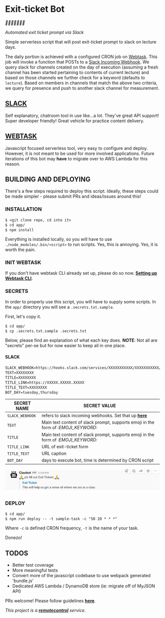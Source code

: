 # Exit-ticket Bot 

*🎉🎈🎂🍾🎊🍻💃*

*Automated exit ticket prompt via Slack*

Simple serverless script that will post exit-ticket prompt to slack on lecture days.

The daily portion is achieved with a configured CRON job on [Webtask](https://webtask.io/). This job will invoke a function that POSTs to a [Slack Incoming Webhook](https://api.slack.com/incoming-webhooks). We query slack for channels created on the day of execution (assuming a fresh channel has been started pertaining to contents of current lecture) and based on those channels we further check for a keyword (defaults to `lecture`). Based on members in channels that match the above two criteria, we query for presence and push to another slack channel for measurement.

## [SLACK](https://www.slack.com)

Self explanatory, chatroom tool in use like...a lot. They've great API support! Super developer friendly! Great vehicle for practice content delivery.

## [WEBTASK](https://www.webtask.io)

Javascript focused serverless tool, very easy to configure and deploy. However, it is not meant to be used for more involved applications. Future iterations of this bot may **have** to migrate over to AWS Lambda for this reason.

## BUILDING AND DEPLOYING

There's a few steps required to deploy this script. Ideally, these steps could be made simpler - please submit PRs and ideas/issues around this!

### INSTALLATION

```
$ <git clone repo, cd into it>
$ cd app/
$ npm install
```

Everything is installed locally, so you will have to use `./node_modules/.bin/<script>` to run scripts. Yes, this is annoying. Yes, it is worth the pain.

### INIT WEBTASK

If you don't have webtask CLI already set up, please do so now. **[Setting up Webtask CLI](https://webtask.io/docs/wt-cli)**.

### SECRETS

In order to properly use this script, you will have to supply some scripts. In the `app/` directory you will see a `.secrets.txt.sample`.

First, let's copy it.

```
$ cd app/
$ cp .secrets.txt.sample .secrets.txt
```

Below, please find an explanation of what each key does. **NOTE**: Not all are "secrets" per-se but for now easier to keep all in one place. 

#### SLACK

```
SLACK_WEBHOOK=https://hooks.slack.com/services/XXXXXXXXXXX/XXXXXXXXXXX/XXXXXXXXXXX
TEXT=XXXXXXXX
TITLE=XXXXXXXX
TITLE_LINK=https://XXXXX.XXXXX.XXXXX
TITLE_TEXT=XXXXXXXX
BOT_DAY=tuesday,thursday
```

| SECRET NAME  | SECRET VALUE |
| ------------- | ------------- |
| `SLACK_WEBHOOK` | refers to slack incoming webhooks. Set that up **[here](https://api.slack.com/incoming-webhooks)** |
| `TEXT` | Main text content of slack prompt, supports emoji in the form of *:EMOJI_KEYWORD:* |
| `TITLE` | Main text content of slack prompt, supports emoji in the form of *:EMOJI_KEYWORD:* |
| `TITLE_LINK` | URL of exit-ticket form |
| `TITLE_TEXT` | URL caption |
| `BOT_DAY` | days to execute bot, time is determined by CRON script |

![screenshot](assets/screenshot.png)

### DEPLOY

```
$ cd app/
$ npm run deploy -- -t sample-task -c "50 20 * * *"
```

Where `-c` is defined CRON frequency, `-t` is the name of your task. 

Donezo!

## TODOS

* Better test coverage
* More meaningful tests
* Convert more of the javascript codebase to use webpack generated 'bundle.js'
* Dedicated AWS Lambda / DynamoDB store (ie: migrate off of MyJSON API)

PRs welcome! Please follow guidelines **[here](https://github.com/mottaquikarim/remotecontrol/blob/master/CONTRIBUTE.md)**.

*This project is a **[remotecontrol](https://github.com/mottaquikarim/remotecontrol)** service.*


